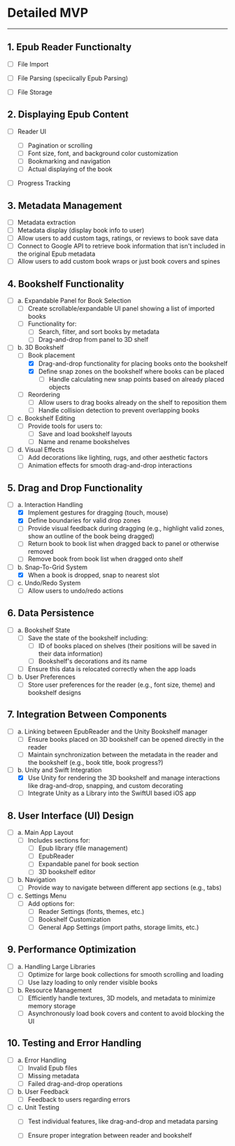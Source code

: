 # Detailed MVP
_______________________

## 1. Epub Reader Functionalty
- [ ] File Import
- [ ] File Parsing (speciically Epub Parsing)
- [ ] File Storage


## 2. Displaying Epub Content
- [ ] Reader UI
  - [ ] Pagination or scrolling
  - [ ] Font size, font, and background color customization
  - [ ] Bookmarking and navigation
  - [ ] Actual displaying of the book
- [ ] Progress Tracking


## 3. Metadata Management
- [ ] Metadata extraction
- [ ] Metadata display (display book info to user)
- [ ] Allow users to add custom tags, ratings, or reviews to book save data
- [ ] Connect to Google API to retrieve book information that isn't included in the original Epub metadata
- [ ] Allow users to add custom book wraps or just book covers and spines

## 4. Bookshelf Functionality
- [ ] a. Expandable Panel for Book Selection
  - [ ] Create scrollable/expandable UI panel showing a list of imported books
  - [ ] Functionality for:
    - [ ] Search, filter, and sort books by metadata
    - [ ] Drag-and-drop from panel to 3D shelf
- [ ] b. 3D Bookshelf
  - [ ] Book placement
    - [X] Drag-and-drop functionality for placing books onto the bookshelf
    - [X] Define snap zones on the bookshelf where books can be placed
      - [ ] Handle calculating new snap points based on already placed objects 
  - [ ] Reordering
    - [ ] Allow users to drag books already on the shelf to reposition them
    - [ ] Handle collision detection to prevent overlapping books
- [ ] c. Bookshelf Editing
  - [ ] Provide tools for users to:
    - [ ] Save and load bookshelf layouts
    - [ ] Name and rename bookshelves
- [ ] d. Visual Effects
  - [ ] Add decorations like lighting, rugs, and other aesthetic factors
  - [ ] Animation effects for smooth drag-and-drop interactions   

## 5. Drag and Drop Functionality
- [ ] a. Interaction Handling
  - [X] Implement gestures for dragging (touch, mouse)
  - [X] Define boundaries for valid drop zones
  - [ ] Provide visual feedback during dragging (e.g., highlight valid zones, show an outline of the book being dragged)
  - [ ] Return book to book list when dragged back to panel or otherwise removed
  - [ ] Remove book from book list when dragged onto shelf
- [ ] b. Snap-To-Grid System
  - [X] When a book is dropped, snap to nearest slot
- [ ] c. Undo/Redo System
  - [ ] Allow users to undo/redo actions 

## 6. Data Persistence
- [ ] a. Bookshelf State
  - [ ] Save the state of the bookshelf including:
    - [ ] ID of books placed on shelves (their positions will be saved in their data information)
    - [ ] Bookshelf's decorations and its name
  - [ ] Ensure this data is relocated correctly when the app loads
- [ ] b. User Preferences
  - [ ] Store user preferences for the reader (e.g., font size, theme) and bookshelf designs

## 7. Integration Between Components
- [ ] a. Linking between EpubReader and the Unity Bookshelf manager
  - [ ] Ensure books placed on 3D bookshelf can be opened directly in the reader
  - [ ] Maintain synchronization between the metadata in the reader and the bookshelf (e.g., book title, book progress?)
- [ ] b. Unity and Swift Integration
  - [X] Use Unity for rendering the 3D bookshelf and manage interactions like drag-and-drop, snapping, and custom decorating
  - [ ] Integrate Unity as a Library into the SwiftUI based iOS app 

## 8. User Interface (UI) Design
- [ ] a. Main App Layout
  - [ ] Includes sections for:
    - [ ] Epub library (file management)
    - [ ] EpubReader
    - [ ] Expandable panel for book section
    - [ ] 3D bookshelf editor
- [ ] b. Navigation
  - [ ] Provide way to navigate between different app sections (e.g., tabs)
- [ ] c. Settings Menu
  - [ ] Add options for:
    - [ ] Reader Settings (fonts, themes, etc.)
    - [ ] Bookshelf Customization
    - [ ] General App Settings (import paths, storage limits, etc.)

## 9. Performance Optimization
- [ ] a. Handling Large Libraries
  - [ ] Optimize for large book collections for smooth scrolling and loading
  - [ ] Use lazy loading to only render visible books
- [ ] b. Resource Management
  - [ ] Efficiently handle textures, 3D models, and metadata to minimize memory storage
  - [ ] Asynchronously load book covers and content to avoid blocking the UI 

## 10. Testing and Error Handling
- [ ] a. Error Handling
  - [ ] Invalid Epub files
  - [ ] Missing metadata
  - [ ] Failed drag-and-drop operations
- [ ] b. User Feedback
  - [ ] Feedback to users regarding errors
- [ ] c. Unit Testing
  - [ ] Test individual features, like drag-and-drop and metadata parsing
  - [ ] Ensure proper integration between reader and bookshelf 



